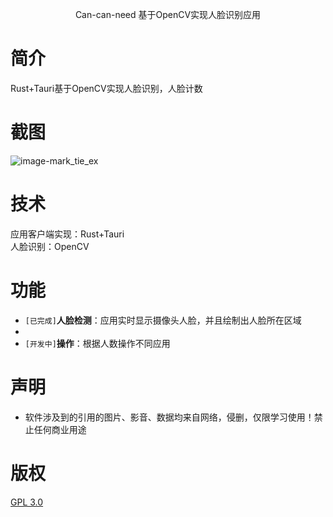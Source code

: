 
<p align="center">
  Can-can-need 基于OpenCV实现人脸识别应用
</p>

# 简介

Rust+Tauri基于OpenCV实现人脸识别，人脸计数
    

# 截图
![image-mark_tie_ex](https://res.ztion.cn/imgs/fixed/ccn_demo.png)

# 技术
应用客户端实现：Rust+Tauri
<br/>
人脸识别：OpenCV
# 功能

- `[已完成]`**人脸检测**：应用实时显示摄像头人脸，并且绘制出人脸所在区域
- 
- `[开发中]`**操作**：根据人数操作不同应用

# 声明

- 软件涉及到的引用的图片、影音、数据均来自网络，侵删，仅限学习使用！禁止任何商业用途


# 版权

[GPL 3.0](https://www.gnu.org/licenses/gpl-3.0.html)
